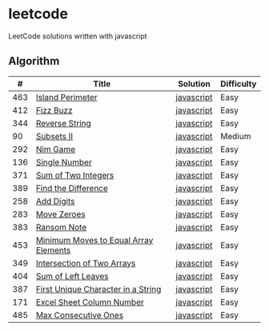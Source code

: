 # leetcode
LeetCode solutions written with javascript

## Algorithm

| # | Title | Solution | Difficulty |
|---| ----- | -------- | ---------- |
|463| [Island Perimeter](https://leetcode.com/problems/island-perimeter/) | [javascript](./algorithm/islandPerimeter.js) | Easy |
|412| [Fizz Buzz](https://leetcode.com/problems/fizz-buzz) | [javascript](./algorithm/fizzBuzz.js) | Easy |
|344| [Reverse String](https://leetcode.com/problems/reverse-string) | [javascript](./algorithm/reverseString.js) | Easy |
|90 | [Subsets II](https://leetcode.com/problems/subsets-ii/) | [javascript](./algorithm/subsetsWithDup.js) | Medium |
|292| [Nim Game](https://leetcode.com/problems/nim-game) | [javascript](./algorithm/canWinNim.js) | Easy |
|136| [Single Number](https://leetcode.com/problems/single-number/) | [javascript](./algorithm/singleNumber.js) | Easy |
|371| [Sum of Two Integers](https://leetcode.com/problems/sum-of-two-integers/) | [javascript](./algorithm/getSum.js) | Easy |
|389| [Find the Difference](https://leetcode.com/problems/find-the-difference/) | [javascript](./algorithm/findTheDifference.js) | Easy |
|258| [Add Digits](https://leetcode.com/problems/add-digits/) | [javascript](./algorithm/addDigits.js) | Easy |
|283| [Move Zeroes](https://leetcode.com/problems/move-zeroes/) | [javascript](./algorithm/moveZeroes.js) | Easy |
|383| [Ransom Note](https://leetcode.com/problems/ransom-note/) | [javascript](./algorithm/canConstruct.js) | Easy |
|453| [Minimum Moves to Equal Array Elements](https://leetcode.com/problems/minimum-moves-to-equal-array-elements/) | [javascript](./algorithm/minMoves.js) | Easy |
|349| [Intersection of Two Arrays](https://leetcode.com/problems/intersection-of-two-arrays/) | [javascript](./algorithm/intersection.js) | Easy |
|404| [Sum of Left Leaves](https://leetcode.com/problems/sum-of-left-leaves/) | [javascript](./algorithm/sumOfLeftLeaves.js) | Easy |
|387| [First Unique Character in a String](https://leetcode.com/problems/first-unique-character-in-a-string) | [javascript](./algorithm/firstUniqueCharacterInAString.js) | Easy |
|171| [Excel Sheet Column Number](https://leetcode.com/problems/excel-sheet-column-number) | [javascript](./algorithm/excelSheetColumnNumber.js) | Easy |
|485| [Max Consecutive Ones](https://leetcode.com/problems/max-consecutive-ones) | [javascript](./algorithm/maxConsecutiveOnes.js) | Easy |